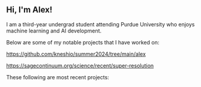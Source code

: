 ## Hi, I'm Alex! 

I am a third-year undergrad student attending Purdue University who enjoys machine learning and AI development. 

Below are some of my notable projects that I have worked on:

https://github.com/kneshio/summer2024/tree/main/alex

https://sagecontinuum.org/science/recent/super-resolution

These following are most recent projects: 

<!--
**kneshio/kneshio** is a ✨ _special_ ✨ repository because its `README.md` (this file) appears on your GitHub profile.

Here are some ideas to get you started:

- 🔭 I’m currently working on ...
- 🌱 I’m currently learning ...
- 👯 I’m looking to collaborate on ...
- 🤔 I’m looking for help with ...
- 💬 Ask me about ...
- 📫 How to reach me: ...
- 😄 Pronouns: ...
- ⚡ Fun fact: ...
-->
